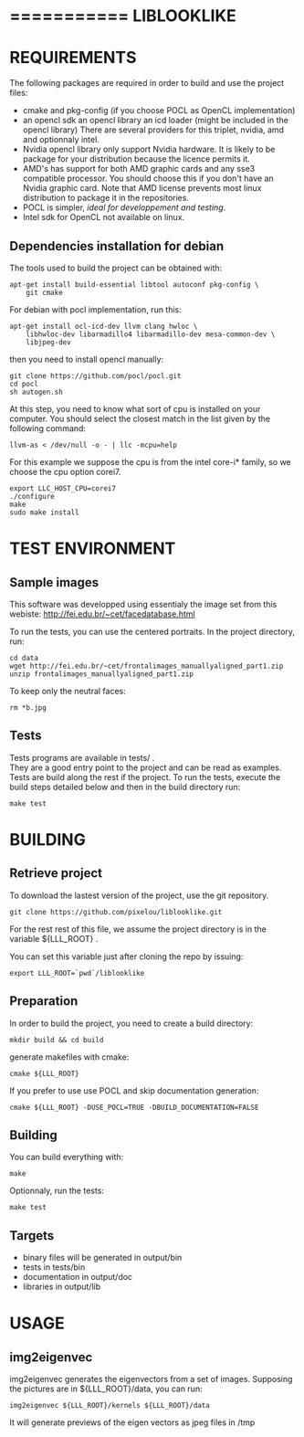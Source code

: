 =========== 
LIBLOOKLIKE 
===========


REQUIREMENTS 
============

The following packages are required in order to build and use the
project files:

* cmake and pkg-config (if you choose POCL as OpenCL implementation)
* an opencl sdk an opencl library an icd loader (might be included in
  the opencl library)
There are several providers for this triplet, nvidia, amd and
optionnaly intel.
* Nvidia opencl library only support Nvidia hardware. It is likely to
  be package for your distribution because the licence permits it.
* AMD's has support for both AMD graphic cards and any sse3 compatible
  processor. You should choose this if you don't have an Nvidia 
  graphic card. Note that AMD license prevents most linux distribution
  to package it in the repositories.
* POCL is simpler, *ideal for developpement and testing*. 
* Intel sdk for OpenCL not available on linux.


Dependencies installation for debian
------------------------------------

The tools used to build the project can be obtained with:
    
    apt-get install build-essential libtool autoconf pkg-config \
        git cmake 

For debian with pocl implementation, run this:

    apt-get install ocl-icd-dev llvm clang hwloc \
        libhwloc-dev libarmadillo4 libarmadillo-dev mesa-common-dev \
        libjpeg-dev

then you need to install opencl manually:

    git clone https://github.com/pocl/pocl.git
    cd pocl
    sh autogen.sh

At this step, you need to know what sort of cpu is installed on your
computer. You should select the closest match in the list given by the
following command:

    llvm-as < /dev/null -o - | llc -mcpu=help

For this example we suppose the cpu is from the intel core-i\* family,
so we choose the cpu option corei7.

    export LLC_HOST_CPU=corei7 
    ./configure
    make
    sudo make install


TEST ENVIRONMENT 
================

Sample images 
-------------

This software was developped using essentialy the image set from this
webiste: http://fei.edu.br/~cet/facedatabase.html

To run the tests, you can use the centered portraits.  In the project
directory, run:

    cd data 
    wget http://fei.edu.br/~cet/frontalimages_manuallyaligned_part1.zip 
    unzip frontalimages_manuallyaligned_part1.zip

To keep only the neutral faces:

    rm *b.jpg

Tests 
-----

Tests programs are available in tests/ .  
They are a good entry point to the project and can be read as 
examples. Tests are build along the rest if the project. To run the 
tests, execute the build steps detailed below and then in the build 
directory run:

    make test


BUILDING
========

Retrieve project
----------------

To download the lastest version of the project, use the git repository.

    git clone https://github.com/pixelou/liblooklike.git

For the rest rest of this file, we assume the project directory is in the
variable ${LLL_ROOT} .

You can set this variable just after cloning the repo by issuing:

    export LLL_ROOT=`pwd`/liblooklike

Preparation
-----------

In order to build the project, you need to create a build directory:

    mkdir build && cd build

generate makefiles with cmake:

    cmake ${LLL_ROOT}

If you prefer to use use POCL and skip documentation generation:

    cmake ${LLL_ROOT} -DUSE_POCL=TRUE -DBUILD_DOCUMENTATION=FALSE

Building
--------

You can build everything with:

    make

Optionnaly, run the tests:

    make test

Targets
-------

* binary files will be generated in output/bin
* tests in tests/bin
* documentation in output/doc
* libraries in output/lib


USAGE
=====

img2eigenvec
------------

img2eigenvec generates the eigenvectors from a set of images.
Supposing the pictures are in ${LLL_ROOT}/data, you can run:

    img2eigenvec ${LLL_ROOT}/kernels ${LLL_ROOT}/data

It will generate previews of the eigen vectors as jpeg files in /tmp


